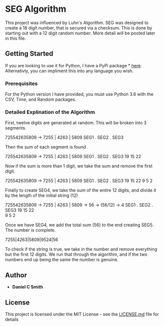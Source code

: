 # SEG Algorithm
This project was influenced by Luhn's Algorithm. SEG was designed to create a 18 digit number, that is secured via a checksum. This is done by starting out with a 12 digit random number. More detail will be posted later in this file. 

## Getting Started

If you are looking to use it for Python, I have a PyPi package * [here](www.danielsmith.co). Alternativly, you can impliment this into any language you wish. 

### Prerequisites

For the Python version I have provided, you must use Python 3.6 with the CSV, Time, and Random packages. 

### Detailed Explination of the Algorithm

First, twelve digits are generated at random. This will be broken into 3 segments. 

725542635809 -> 7255 | 4263 | 5809
                SEG1 . SEG2 . SEG3
                
Then the sum of each segment is found

725542635809 -> 7255 | 4263 | 5809
                SEG1 . SEG2 . SEG3
                 19     15     22
                 
Now if the sum is more than 1 digit, we take the sum and remove the first digit. 

725542635809 -> 7255 | 4263 | 5809
                SEG1 . SEG2 . SEG3
                 19     15     22
                 9      5      2
                 
Finally to create SEG4, we take the sum of the entire 12 digits, and divide it by the length of the initial string (12)

725542635809 -> 7255 | 4263 | 5809 -> 56 -> (56/12) -> 4
                SEG1 . SEG2 . SEG3
                 19     15     22   
                 9      5      2
                 
Once we have SEG4, we add the total sum (56) to the end creating SEG5. The number is complete. 

7255|4263|5809|9524|56

To check if the string is true, we take in the number and remove everything but the first 12 digits. We run that through the algorithm, and if the two numbers end up being the same the number is genuine. 

## Author

* **Daniel C Smith**

## License

This project is licensed under the MIT License - see the [LICENSE.md](LICENSE.md) file for details

